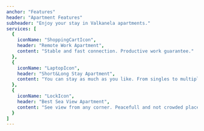 ```yaml
---
anchor: "Features"
header: "Apartment Features"
subheader: "Enjoy your stay in Valkanela apartments."
services: [
  {
    iconName: "ShoppingCartIcon",
    header: "Remote Work Apartment",
    content: "Stable and fast connection. Productive work guarantee."
  },
  {
    iconName: "LaptopIcon",
    header: "Short&Long Stay Apartment",
    content: "You can stay as much as you like. From singles to multiple families accommodation."
  },
  {
    iconName: "LockIcon",
    header: "Best Sea View Apartment",
    content: "See view from any corner. Peacefull and not crowded place."
  }
]
---
```

